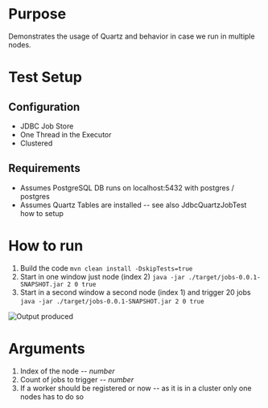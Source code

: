 # Purpose

Demonstrates the usage of Quartz and behavior in case we run in multiple nodes.

# Test Setup
## Configuration
- JDBC Job Store
- One Thread in the Executor
- Clustered
## Requirements
- Assumes PostgreSQL DB runs on localhost:5432 with postgres / postgres
- Assumes Quartz Tables are installed -- see also JdbcQuartzJobTest how to setup

# How to run

1. Build the code
   ```mvn clean install -DskipTests=true```
2. Start in one window just node (index 2)
   ```java -jar ./target/jobs-0.0.1-SNAPSHOT.jar 2 0 true```
3. Start in a second window a second node (index 1) and trigger 20 jobs
   ```java -jar ./target/jobs-0.0.1-SNAPSHOT.jar 2 0 true```

![Output produced](https://github.com/sterlp/training/blob/master/jobs/quartz_two_node_output.png)

# Arguments

1. Index of the node -- *number*
2. Count of jobs to trigger -- *number*
3. If a worker should be registered or now -- as it is in a cluster only one nodes has to do so
